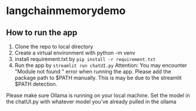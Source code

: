 # langchainmemorydemo
## How to run the app
1. Clone the repo to local directory
2. Create a virtual environment with python -m venv <your virtual environment name>
3. install requirement.txt by `pip install -r requirement.txt`
4. Run the app by `streamlit run chatUI.py`
Attention: You may encounter "Module not found " error when running the app. Please add the package path to $PATH manually. This is may be due to the streamlit $PATH detection.

Please make sure Ollama is running on your local machine. Set the model in the chatUI.py with whatever model you've already pulled in the ollama

